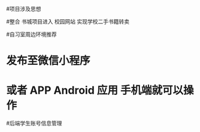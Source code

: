 #项目涉及思想

#整合 书城项目进入 校园网站 实现学校二手书籍转卖

#自习室周边环境推荐

# 发布至微信小程序
# 或者 APP Android 应用 手机端就可以操作

#后端学生账号信息管理